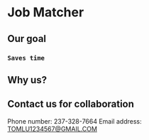 # Job Matcher

## Our goal

### `Saves time`

## Why us?

## Contact us for collaboration
Phone number: 237-328-7664
Email address: TOMLU1234567@GMAIL.COM
